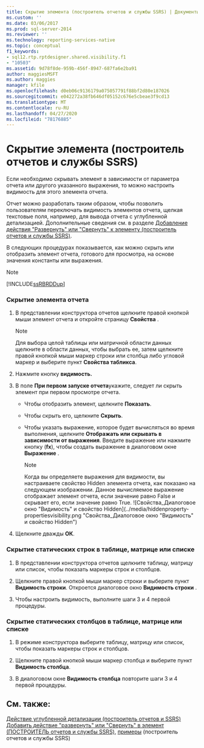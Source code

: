 ```yaml
---
title: Скрытие элемента (построитель отчетов и службы SSRS) | Документы Майкрософт
ms.custom: ''
ms.date: 03/06/2017
ms.prod: sql-server-2014
ms.reviewer: ''
ms.technology: reporting-services-native
ms.topic: conceptual
f1_keywords:
- sql12.rtp.rptdesigner.shared.visibility.f1
- "10503"
ms.assetid: 9d78f8de-959b-456f-8947-687fa6e2ba91
author: maggiesMSFT
ms.author: maggies
manager: kfile
ms.openlocfilehash: d0eb06c9136179a075057791f88bf2d80e187026
ms.sourcegitcommit: e042272a38fb646df05152c676e5cbeae3f9cd13
ms.translationtype: MT
ms.contentlocale: ru-RU
ms.lasthandoff: 04/27/2020
ms.locfileid: "78176885"
---
```

# <a name="hide-an-item-report-builder-and-ssrs"></a>Скрытие элемента (построитель отчетов и службы SSRS)
  Если необходимо скрывать элемент в зависимости от параметра отчета или другого указанного выражения, то можно настроить видимость для этого элемента отчета.

 Отчет можно разработать таким образом, чтобы позволить пользователям переключать видимость элементов отчета, щелкая текстовые поля, например, для вывода отчета с углубленной детализацией. Дополнительные сведения см. в разделе [Добавление действия "Развернуть" или "Свернуть" к элементу (построитель отчетов и службы SSRS)](../report-design/add-an-expand-or-collapse-action-to-an-item-report-builder-and-ssrs.md).

 В следующих процедурах показывается, как можно скрыть или отобразить элемент отчета, готового для просмотра, на основе значения константы или выражения.

> [!NOTE]
>  [!INCLUDE[ssRBRDDup](../../includes/ssrbrddup-md.md)]

### <a name="to-hide-a-report-item"></a>Скрытие элемента отчета

1.  В представлении конструктора отчетов щелкните правой кнопкой мыши элемент отчета и откройте страницу **Свойства** .

    > [!NOTE]
    >  Для выбора целой таблицы или матричной области данных щелкните в области данных, чтобы выбрать ее, затем щелкните правой кнопкой мыши маркер строки или столбца либо угловой маркер и выберите пункт **Свойства табликса**.

2.  Нажмите кнопку **видимость.**

3.  В поле **При первом запуске отчета**укажите, следует ли скрыть элемент при первом просмотре отчета.

    -   Чтобы отобразить элемент, щелкните **Показать**.

    -   Чтобы скрыть его, щелкните **Скрыть**.

    -   Чтобы указать выражение, которое будет вычисляться во время выполнения, щелкните **Отображать или скрывать в зависимости от выражения**. Введите выражение или нажмите кнопку (**fx**), чтобы создать выражение в диалоговом окне **Выражение** .

        > [!NOTE]
        >  Когда вы определяете выражения для видимости, вы настраиваете свойство Hidden элемента отчета, как показано на следующем изображении. Данное вычисляемое выражение отображает элемент отчета, если значение равно False и скрывает его, если значение равно True. 
        > ![Свойства_Диалоговое окно "Видимость" и свойство Hidden](../media/hiddenproperty-propertiesvisibility.png "Свойства_Диалоговое окно "Видимость" и свойство Hidden")

4.  Щелкните дважды **ОК**.

### <a name="to-hide-static-rows-in-a-table-matrix-or-list"></a>Скрытие статических строк в таблице, матрице или списке

1.  В представлении конструктора отчетов щелкните таблицу, матрицу или список, чтобы показать маркеры строк и столбцов.

2.  Щелкните правой кнопкой мыши маркер строки и выберите пункт **Видимость строки**. Откроется диалоговое окно **Видимость строки** .

3.  Чтобы настроить видимость, выполните шаги 3 и 4 первой процедуры.

### <a name="to-hide-static-columns-in-a-table-matrix-or-list"></a>Скрытие статических столбцов в таблице, матрице или списке

1.  В режиме конструктора выберите таблицу, матрицу или список, чтобы показать маркеры строк и столбцов.

2.  Щелкните правой кнопкой мыши маркер столбца и выберите пункт **Видимость столбца**.

3.  В диалоговом окне **Видимость столбца** повторите шаги 3 и 4 первой процедуры.

## <a name="see-also"></a>См. также:
 [Действие углубленной детализации &#40;построитель отчетов и SSRS&#41;](../report-design/drilldown-action-report-builder-and-ssrs.md) [Добавить действие "развернуть" или "Свернуть" в элемент &#40;ПОСТРОИТЕЛЬ отчетов и службы SSRS&#41;,](../report-design/add-an-expand-or-collapse-action-to-an-item-report-builder-and-ssrs.md) [примеры](../report-design/expression-examples-report-builder-and-ssrs.md) &#40;построитель отчетов и службы SSRS&#41;


